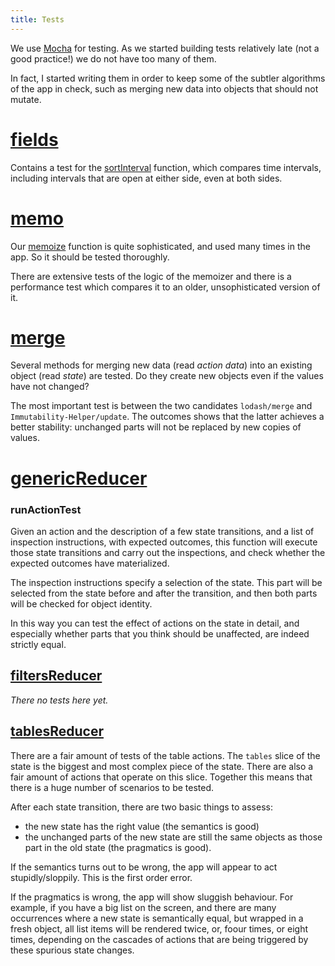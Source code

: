 ```yaml
---
title: Tests
---
```


We use [Mocha](https://mochajs.org) for testing.
As we started building tests relatively late (not a good practice!) we do not have too many
of them.

In fact, I started writing them in order to keep some of the subtler algorithms
of the app in check, such as merging new data into objects that should not mutate.

[fields]({{site.testBase}}/fields.js)
=============================================================================================
Contains a test for the [sortInterval](Lib#sorttimeinterval) function, which
compares time intervals, including intervals that are open at either side, even at both sides.

[memo]({{site.testBase}}/memo.js)
=============================================================================================
Our [memoize](Lib#memoize) function is quite sophisticated, and used many times in the app.
So it should be tested thoroughly.

There are extensive tests of the logic of the memoizer and there is a performance test which
compares it to an older, unsophisticated version of it.

[merge]({{site.testBase}}/merge.js)
=============================================================================================
Several methods for merging new data (read *action data*)
into an existing object (read *state*) are tested.
Do they create new objects even if the values have not changed?

The most important test is between the two candidates `lodash/merge` and `Immutability-Helper/update`.
The outcomes shows that the latter achieves a better stability: unchanged parts will not be replaced
by new copies of values.

[genericReducer]({{site.testBase}}/genericReducer.js)
=============================================================================================

### runActionTest

Given an action and the description of a few state transitions,
and a list of inspection instructions,
with expected outcomes,
this function will execute those state transitions and carry out the inspections, and check
whether the expected outcomes have materialized.

The inspection instructions specify a selection of the state.
This part will be selected from the state before and after the transition,
and then both parts will be checked for object identity.

In this way you can test the effect of actions on the state in detail, and especially
whether parts that you think should be unaffected, are indeed strictly equal. 

[filtersReducer]({{site.testBase}}/reduce/filtersReducer.js)
-----------------------------------------------------------------------------------------

*There no tests here yet.*

[tablesReducer]({{site.testBase}}/reduce/tablesReducer.js)
-----------------------------------------------------------------------------------------

There are a fair amount of tests of the table actions.
The `tables` slice of the state is the biggest and most complex piece of the state.
There are also a fair amount of actions that operate on this slice.
Together this means that there is a huge number of scenarios to be tested.

After each state transition, there are two basic things to assess:

* the new state has the right value (the semantics is good)
* the unchanged parts of the new state are still the same objects as those part in the old state
  (the pragmatics is good).

If the semantics turns out to be wrong, the app will appear to act stupidly/sloppily.
This is the first order error.

If the pragmatics is wrong, the app will show sluggish behaviour.
For example, if you have a big list on the screen, and there are many occurrences where a new state
is semantically equal, but wrapped in a fresh object, all list items will be rendered twice,
or, foour times, or eight times, depending on the cascades of actions that are being triggered by these
spurious state changes.
